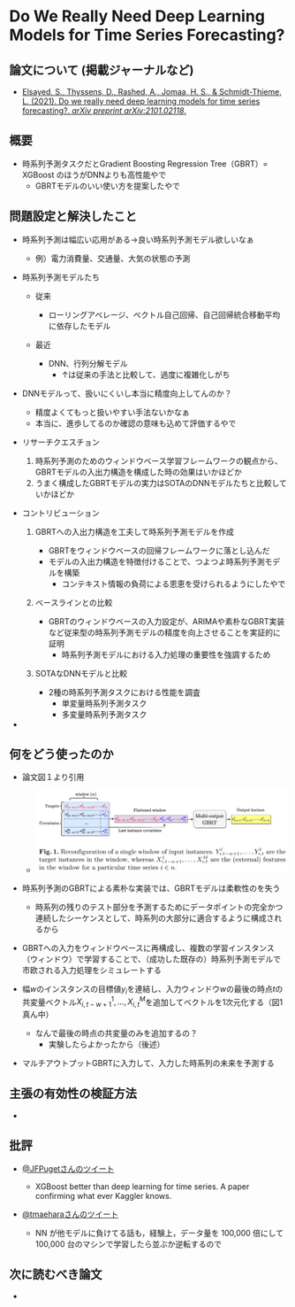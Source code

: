 # Do We Really Need Deep Learning Models for Time Series Forecasting?

## 論文について (掲載ジャーナルなど)
- [Elsayed, S., Thyssens, D., Rashed, A., Jomaa, H. S., & Schmidt-Thieme, L. (2021). Do we really need deep  learning models for time series forecasting?. *arXiv preprint arXiv:2101.02118*.](https://arxiv.org/pdf/2101.02118.pdf)

## 概要
- 時系列予測タスクだとGradient Boosting Regression Tree（GBRT）= XGBoost のほうがDNNよりも高性能やで
    - GBRTモデルのいい使い方を提案したやで


## 問題設定と解決したこと
- 時系列予測は幅広い応用がある→良い時系列予測モデル欲しいなぁ

    - 例）電力消費量、交通量、大気の状態の予測

- 時系列予測モデルたち

    - 従来
        - ローリングアベレージ、ベクトル自己回帰、自己回帰統合移動平均に依存したモデル

    - 最近

        - DNN、行列分解モデル
            - ↑は従来の手法と比較して、過度に複雑化しがち

- DNNモデルって、扱いにくいし本当に精度向上してんのか？

    - 精度よくてもっと扱いやすい手法ないかなぁ
    - 本当に、進歩してるのか確認の意味も込めて評価するやで

    

- リサーチクエスチョン

    1.  時系列予測のためのウィンドウベース学習フレームワークの観点から、GBRTモデルの入出力構造を構成した時の効果はいかほどか
    2.  うまく構成したGBRTモデルの実力はSOTAのDNNモデルたちと比較していかほどか

- コントリビューション

    1.  GBRTへの入出力構造を工夫して時系列予測モデルを作成
        -   GBRTをウィンドウベースの回帰フレームワークに落とし込んだ
        -   モデルの入出力構造を特徴付けることで、つよつよ時系列予測モデルを構築
            -   コンテキスト情報の負荷による恩恵を受けられるようにしたやで

    2.  ベースラインとの比較
        -   GBRTのウィンドウベースの入力設定が、ARIMAや素朴なGBRT実装など従来型の時系列予測モデルの精度を向上させることを実証的に証明
            -   時系列予測モデルにおける入力処理の重要性を強調するため

    3.  SOTAなDNNモデルと比較
        -   2種の時系列予測タスクにおける性能を調査
            -   単変量時系列予測タスク
            -   多変量時系列予測タスク

- 

## 何をどう使ったのか
- 論文図１より引用
    - ![GBRT_FIgure1](picture/GBRT_FIgure1.png)

- 時系列予測のGBRTによる素朴な実装では、GBRTモデルは柔軟性のを失う
    - 時系列の残りのテスト部分を予測するためにデータポイントの完全かつ連続したシーケンスとして、時系列の大部分に適合するように構成されるから

- GBRTへの入力をウィンドウベースに再構成し、複数の学習インスタンス（ウィンドウ）で学習することで、（成功した既存の）時系列予測モデルで市欧される入力処理をシミュレートする
- 幅$w$のインスタンスの目標値$y_i$を連結し、入力ウィンドウ$w$の最後の時点$t$の共変量ベクトル$X^1_{i,t-w+1},\dots,X^M_{i,t}$を追加してベクトルを1次元化する（図1真ん中）
    - なんで最後の時点の共変量のみを追加するの？
        - 実験したらよかったから（後述）

- マルチアウトプットGBRTに入力して、入力した時系列の未来を予測する

## 主張の有効性の検証方法
- 

## 批評
- [@JFPugetさんのツイート](https://twitter.com/JFPuget/status/1499739507905556484)
    - XGBoost better than deep learning for time series.  A paper confirming what ever Kaggler knows.

- [@tmaeharaさんのツイート](https://twitter.com/tmaehara/status/1499757003538894854)
    - NN が他モデルに負けてる話も，経験上，データ量を 100,000 倍にして 100,000 台のマシンで学習したら並ぶか逆転するので


## 次に読むべき論文
- 

